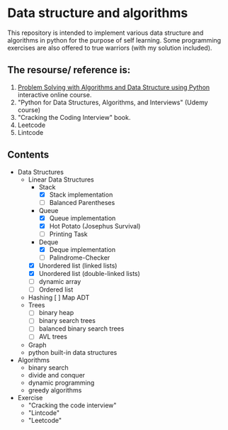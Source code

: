 
# Data structure and algorithms
This repository is intended to implement various data structure and algorithms in python for the purpose of self learning. 
Some programming exercises are also offered to true warriors (with my solution included).


## The resourse/ reference is:
1. [Problem Solving with Algorithms and Data Structure using Python](http://interactivepython.org/runestone/static/pythonds/index.html)
interactive online course.
2. "Python for Data Structures, Algorithms, and Interviews" (Udemy course)
3. "Cracking the Coding Interview" book.
4. Leetcode
5. Lintcode

## Contents
- Data Structures
    - Linear Data Structures
		- Stack
			- [x] Stack implementation
			- [ ] Balanced Parentheses
		- Queue
			- [x] Queue implementation
			- [x] Hot Potato (Josephus Survival)
			- [ ] Printing Task
		- Deque
			- [x] Deque implementation
			- [ ] Palindrome-Checker
        - [x] Unordered list (linked lists)
		- [x] Unordered list (double-linked lists)
		- [ ] dynamic array
        - [ ] Ordered list
    - Hashing
         [ ] Map ADT 
    - Trees
        - [ ] binary heap
        - [ ] binary search trees
        - [ ] balanced binary search trees
        - [ ] AVL trees
    - Graph
	- python built-in data structures
- Algorithms
	- binary search
	- divide and conquer
	- dynamic programming
	- greedy algorithms
- Exercise
	- "Cracking the code interview"
	- "Lintcode"
	- "Leetcode"

		
	
   
